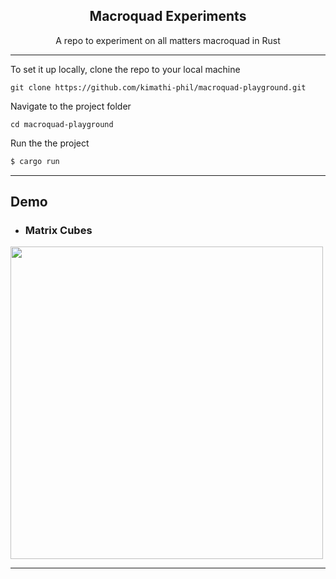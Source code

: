 <h2 align="center">Macroquad Experiments</h2>
<p align="center">A repo to experiment on all matters macroquad in Rust</p>

---

To set it up locally, clone the repo to your local machine  
```git
git clone https://github.com/kimathi-phil/macroquad-playground.git
```

Navigate to the project folder  
```git
cd macroquad-playground
```

Run the the project

```sh
$ cargo run
```


---


## Demo
- <h3>Matrix Cubes</h3>

<img src="assets/screenshots/demo1.gif" height="500"/>

---
